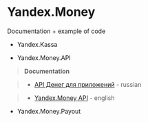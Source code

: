 Yandex.Money
================================

Documentation + example of code

* Yandex.Kassa


* Yandex.Money.API

> **Documentation**

> - [API Денег для приложений](https://tech.yandex.ru/money/) - russian

> - [Yandex.Money API](https://tech.yandex.com/money/) - english

* Yandex.Money.Payout
